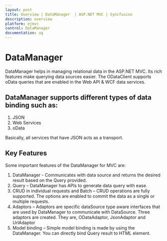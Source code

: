```yaml
---
layout: post
title: Overview | DataManager  | ASP.NET MVC | Syncfusion
description: overview 
platform: ejmvc
control: DataManager
documentation: ug
---
```


# DataManager

DataManager helps in managing relational data in the ASP.NET MVC. Its rich features make querying data sources easier. The ODataClient supports oData queries that are enabled in the Web API & WCF data services.

## DataManager supports different types of data binding such as:

1. JSON
2. Web Services
3. oData

Basically, all services that have JSON acts as a transport.

## Key Features

Some important features of the DataManager for MVC are:

1. DataManager - Communicates with data source and returns the desired result based on the Query provided.
2. Query – DataManager has APIs to generate data query with ease.
3. CRUD in individual requests and Batch – CRUD operations are fully supported. The options are enabled to commit the data as a single or multiple requests.
4. Adaptors – Adaptors are specific dataSource type aware interfaces that are used by DataManager to communicate with DataSource. Three adaptors are created. They are, ODataAdaptor, JsonAdaptor and UrlAdaptor
5. Model binding – Simple model binding is made by using the DataManager. You can directly bind Query result to HTML element.
